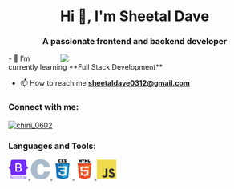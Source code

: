 <h1 align="center">Hi 👋, I'm Sheetal Dave</h1>
<h3 align="center">A passionate frontend  and backend developer </h3>
<img align="right"  src="https://media.tenor.com/IF2JdxzmyN4AAAAj/coding-girl.gif" width="400px" />
<!-- <img  align ="right" style="margin-top:10" src="https://miro.medium.com/v2/resize:fit:1400/1*qdAW1TjCN57h1lbuuzvchg.gif"  width="300px" height="300px" />
 -->
- 🌱 I’m currently learning **Full Stack Development**

- 📫 How to reach me **sheetaldave0312@gmail.com**

<h3 align="left">Connect with me:</h3>
<p align="left">
<a href="https://instagram.com/chini_0602" target="blank"><img align="center" src="https://raw.githubusercontent.com/rahuldkjain/github-profile-readme-generator/master/src/images/icons/Social/instagram.svg" alt="chini_0602" height="30" width="40" /></a>
</p>

<h3 align="left">Languages and Tools:</h3>
<p align="left"> <a href="https://getbootstrap.com" target="_blank" rel="noreferrer"> <img src="https://raw.githubusercontent.com/devicons/devicon/master/icons/bootstrap/bootstrap-plain-wordmark.svg" alt="bootstrap" width="40" height="40"/> </a> <a href="https://www.cprogramming.com/" target="_blank" rel="noreferrer"> <img src="https://raw.githubusercontent.com/devicons/devicon/master/icons/c/c-original.svg" alt="c" width="40" height="40"/> </a> <a href="https://www.w3schools.com/css/" target="_blank" rel="noreferrer"> <img src="https://raw.githubusercontent.com/devicons/devicon/master/icons/css3/css3-original-wordmark.svg" alt="css3" width="40" height="40"/> </a> <a href="https://www.w3.org/html/" target="_blank" rel="noreferrer"> <img src="https://raw.githubusercontent.com/devicons/devicon/master/icons/html5/html5-original-wordmark.svg" alt="html5" width="40" height="40"/> </a> <a href="https://developer.mozilla.org/en-US/docs/Web/JavaScript" target="_blank" rel="noreferrer"> <img src="https://raw.githubusercontent.com/devicons/devicon/master/icons/javascript/javascript-original.svg" alt="javascript" width="40" height="40"/> </a> </p>

